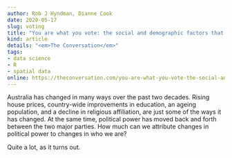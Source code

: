```yaml
---
author: Rob J Hyndman, Dianne Cook
date: 2020-05-17
slug: voting
title: "You are what you vote: the social and demographic factors that influence your vote"
kind: article
details: "<em>The Conversation</em>"
tags:
- data science
- R
- spatial data
online: https://theconversation.com/you-are-what-you-vote-the-social-and-demographic-factors-that-influence-your-vote-116591
---
```


Australia has changed in many ways over the past two decades. Rising house prices, country-wide improvements in education, an ageing population, and a decline in religious affiliation, are just some of the ways it has changed. At the same time, political power has moved back and forth between the two major parties. How much can we attribute changes in political power to changes in who we are?

Quite a lot, as it turns out.
